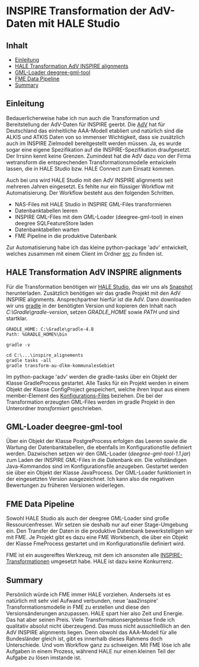 #

INSPIRE Transformation der AdV-Daten mit HALE Studio
====================================================

## Inhalt
* [Einleitung](#einleitung)
* [HALE Transformation AdV INSPIRE alignments](#hale-transformation-adv-inspire-alignments)
* [GML-Loader deegree-gml-tool](#gml-loader-deegree-gml-tool)
* [FME Data Pipeline](#fme-data-pipeline)
* [Summary](#summary)


## Einleitung
Bedauerlicherweise habe ich nun auch die Transformation und Bereitstellung der AdV-Daten für INSPIRE geerbt. Die [AdV]( http://www.adv-online.de/Startseite/) hat für Deutschland das einheitliche AAA-Modell etabliert und natürlich sind die ALKIS und ATKIS Daten von so immenser Wichtigkeit, dass sie zusätzlich auch im INSPIRE Zielmodell bereitgestellt werden müssen. Ja, es wurde sogar eine eigene Spezifikation auf die INSPIRE-Spezifikation draufgesetzt. Der Irrsinn kennt keine Grenzen. Zumindest hat die AdV dazu von der Firma wetransform die entsprechenden Transformationsmodelle entwickeln lassen, die in HALE Studio bzw. HALE Connect zum Einsatz kommen.

Auch bei uns wird HALE Studio mit den AdV INSPIRE alignments seit mehreren Jahren eingesetzt. Es fehlte nur ein flüssiger Workflow mit Automatisierung. Der Workflow besteht aus den folgenden Schritten.

* NAS-Files mit HALE Studio in INSPIRE GML-Files transformieren
* Datenbanktabellen leeren
* INSPIRE GML-Files mit dem GML-Loader (deegree-gml-tool) in einen deegree SQLFeatureStore laden
* Datenbanktabellen warten
* FME Pipeline in die produktive Datenbank

Zur Automatisierung habe ich das kleine python-package 'adv' entwickelt, welches zusammen mit einem Client im Ordner [src](src) zu finden ist. 


## HALE Transformation AdV INSPIRE alignments
Für die Transformation benötigen wir [HALE Studio](https://www.wetransform.to/products/halestudio/), das wir uns als [Snapshot](https://builds.wetransform.to/job/hale/job/hale~publish(master)/) herunterladen. Zusätzlich benötigen wir das gradle Projekt mit den AdV INSPIRE alignments. Ansprechpartner hierfür ist die AdV. Dann downloaden wir uns [gradle](https://gradle.org/releases/) in der benötigten Version und kopieren den Inhalt nach *C:\Gradle\gradle-version*, setzen *GRADLE_HOME* sowie *PATH* und sind startklar.
```
GRADLE_HOME: C:\Gradle\gradle-4.8
Path: %GRADLE_HOME%\bin

gradle -v

cd C:\...\inspire_alignements
gradle tasks -all
gradle transform-au-dlkm-kommunalesGebiet
```
Im python-package 'adv' werden die gradle-tasks über ein Objekt der Klasse GradleProcess gestartet. Alle Tasks für ein Projekt werden in einem Objekt der Klasse ConfigProject gespeichert, welche ihren Input aus einem member-Element des [Konfigurations-Files]( src/ConfigAdv.xml) beziehen. Die bei der Transformation erzeugten GML-Files werden im gradle Projekt in den Unterordner *transformiert* geschrieben.


## GML-Loader deegree-gml-tool
Über ein Objekt der Klasse PostgreProcess erfolgen das Leeren sowie die Wartung der Datenbanktabellen, die ebenfalls im Konfigurationsfile definiert werden. Dazwischen setzen wir den GML-Loader (*deegree-gml-tool-1.1.jar*) zum Laden der INSPIRE GML-Files in die Datenbank ein. Die vollständigen Java-Kommandos sind im Konfigurationsfile anzugeben. Gestartet werden sie über ein Objekt der Klasse JavaProcess. Der GML-Loader funktioniert in der eingesetzten Version ausgezeichnet. Ich kann also die negativen Bewertungen zu früheren Versionen widerlegen.


## FME Data Pipeline
Sowohl HALE Studio als auch der deegree GML-Loader sind große Ressourcenfresser. Wir setzen sie deshalb nur auf einer Stage-Umgebung ein. Den Transfer der Daten in die produktive Datenbank bewerkstelligen wir mit FME. Je Projekt gibt es dazu eine FME Workbench, die über ein Objekt der Klasse FmeProcess gestartet und im Konfigurationsfile definiert wird.

FME ist ein ausgereiftes Werkzeug, mit dem ich ansonsten alle [INSPIRE-Transformationen]( https://github.com/enatgvhh/inspire) umgesetzt habe. HALE ist dazu keine Konkurrenz.


## Summary
Persönlich würde ich FME immer HALE vorziehen. Anderseits ist es natürlich mit sehr viel Aufwand verbunden, neue 'aaa2inspire' Transformationsmodelle in FME zu erstellen und diese den Versionsänderungen anzupassen. HALE spart hier also Zeit und Energie. Das hat aber seinen Preis. Viele Transformationsergebnisse finde ich qualitativ absolut nicht überzeugend. Das muss nicht ausschließlich an den AdV INSPIRE alignments liegen. Denn obwohl das AAA-Modell für alle Bundesländer gleich ist, gibt es innerhalb dieses Rahmens doch Unterschiede. Und vom Workflow ganz zu schweigen. Mit FME löse ich alle Aufgaben in einem Prozess, während HALE nur einen kleinen Teil der Aufgabe zu lösen imstande ist.
